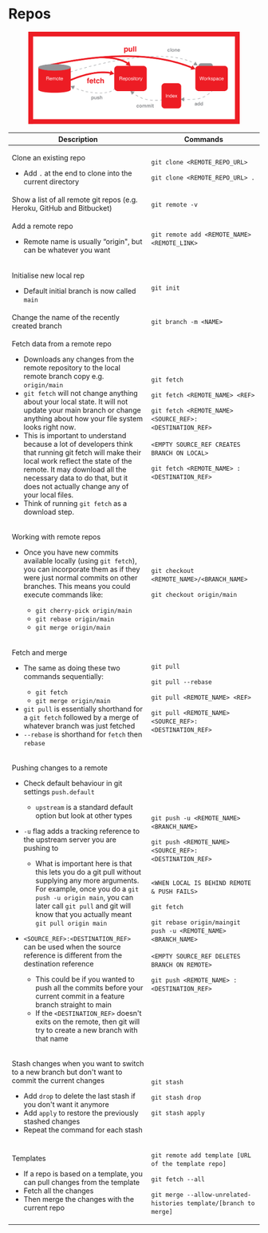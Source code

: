 # Repos

<figure><img src="../../.gitbook/assets/image (1).png" alt=""><figcaption></figcaption></figure>

<table data-full-width="true"><thead><tr><th>Description</th><th>Commands</th></tr></thead><tbody><tr><td><p>Clone an existing repo</p><ul><li>Add <code>.</code> at the end to clone into the current directory</li></ul></td><td><p><code>git clone &#x3C;REMOTE_REPO_URL></code></p><p><code>git clone &#x3C;REMOTE_REPO_URL> .</code></p></td></tr><tr><td>Show a list of all remote git repos (e.g. Heroku, GitHub and Bitbucket)</td><td><code>git remote -v</code></td></tr><tr><td><p>Add a remote repo</p><ul><li>Remote name is usually “origin", but can be whatever you want</li></ul></td><td><code>git remote add &#x3C;REMOTE_NAME> &#x3C;REMOTE_LINK></code></td></tr><tr><td><p>Initialise new local rep</p><ul><li>Default initial branch is now called <code>main</code></li></ul></td><td><code>git init</code></td></tr><tr><td>Change the name of the recently created branch</td><td><code>git branch -m &#x3C;NAME></code></td></tr><tr><td><p>Fetch data from a remote repo</p><ul><li>Downloads any changes from the remote repository to the local remote branch copy e.g. <code>origin/main</code></li><li><code>git fetch</code> will not change anything about your local state. It will not update your main branch or change anything about how your file system looks right now.</li><li>This is important to understand because a lot of developers think that running git fetch will make their local work reflect the state of the remote. It may download all the necessary data to do that, but it does not actually change any of your local files.</li><li>Think of running <code>git fetch</code>  as a download step.</li></ul></td><td><p><code>git fetch</code><br></p><p><code>git fetch &#x3C;REMOTE_NAME> &#x3C;REF></code></p><p><code>git fetch &#x3C;REMOTE_NAME> &#x3C;SOURCE_REF>:&#x3C;DESTINATION_REF></code><br><br><code>&#x3C;EMPTY SOURCE_REF CREATES BRANCH ON LOCAL></code></p><p><code>git fetch &#x3C;REMOTE_NAME> :&#x3C;DESTINATION_REF></code></p></td></tr><tr><td><p>Working with remote repos</p><ul><li><p>Once you have new commits available locally (using <code>git fetch</code>), you can incorporate them as if they were just normal commits on other branches. This means you could execute commands like:</p><ul><li><code>git cherry-pick origin/main</code></li><li><code>git rebase origin/main</code></li><li><code>git merge origin/main</code></li></ul></li></ul></td><td><p><code>git checkout &#x3C;REMOTE_NAME>/&#x3C;BRANCH_NAME></code></p><p><code>git checkout origin/main</code></p></td></tr><tr><td><p>Fetch and merge</p><ul><li><p>The same as doing these two commands sequentially:</p><ul><li><code>git fetch</code></li><li><code>git merge origin/main</code></li></ul></li><li><code>git pull</code> is essentially shorthand for a <code>git fetch</code> followed by a merge of whatever branch was just fetched</li><li><code>--rebase</code> is shorthand for <code>fetch</code> then <code>rebase</code></li></ul></td><td><p><code>git pull</code></p><p><code>git pull --rebase</code></p><p><code>git pull &#x3C;REMOTE_NAME> &#x3C;REF></code></p><p><code>git pull &#x3C;REMOTE_NAME> &#x3C;SOURCE_REF>:&#x3C;DESTINATION_REF></code></p></td></tr><tr><td><p>Pushing changes to a remote</p><ul><li><p>Check default behaviour in git settings <code>push.default</code></p><ul><li><code>upstream</code> is a standard default option but look at other types</li></ul></li><li><p><code>-u</code> flag adds a tracking reference to the upstream server you are pushing to</p><ul><li>What is important here is that this lets you do a git pull without supplying any more arguments. For example, once you do a <code>git push -u origin main</code>, you can later call <code>git pull</code> and git will know that you actually meant <code>git pull origin main</code></li></ul></li><li><p><code>&#x3C;SOURCE_REF>:&#x3C;DESTINATION_REF></code> can be used when the source reference is different from the destination reference</p><ul><li>This could be if you wanted to push all the commits before your current commit in a feature branch straight to main</li><li>If the <code>&#x3C;DESTINATION_REF></code> doesn't exits on the remote, then git will try to create a new branch with that name</li></ul></li></ul></td><td><p><code>git push -u &#x3C;REMOTE_NAME> &#x3C;BRANCH_NAME></code></p><p><code>git push &#x3C;REMOTE_NAME> &#x3C;SOURCE_REF>:&#x3C;DESTINATION_REF></code></p><p><br><code>&#x3C;WHEN LOCAL IS BEHIND REMOTE &#x26; PUSH FAILS></code></p><p><code>git fetch</code></p><p><code>git rebase origin/maingit push -u &#x3C;REMOTE_NAME> &#x3C;BRANCH_NAME></code><br><br><code>&#x3C;EMPTY SOURCE_REF DELETES BRANCH ON REMOTE></code></p><p><code>git push &#x3C;REMOTE_NAME> :&#x3C;DESTINATION_REF></code></p></td></tr><tr><td><p>Stash changes when you want to switch to a new branch but don't want to commit the current changes</p><ul><li>Add <code>drop</code> to delete the last stash if you don't want it anymore</li><li>Add <code>apply</code> to restore the previously stashed changes</li><li>Repeat the command for each stash</li></ul></td><td><p><code>git stash</code></p><p><code>git stash drop</code></p><p><code>git stash apply</code></p></td></tr><tr><td><p>Templates</p><ul><li>If a repo is based on a template, you can pull changes from the template</li><li>Fetch all the changes</li><li>Then merge the changes with the current repo</li></ul></td><td><p><code>git remote add template [URL of the template repo]</code></p><p><code>git fetch --all</code></p><p><code>git merge --allow-unrelated-histories template/[branch to merge]</code></p></td></tr></tbody></table>

